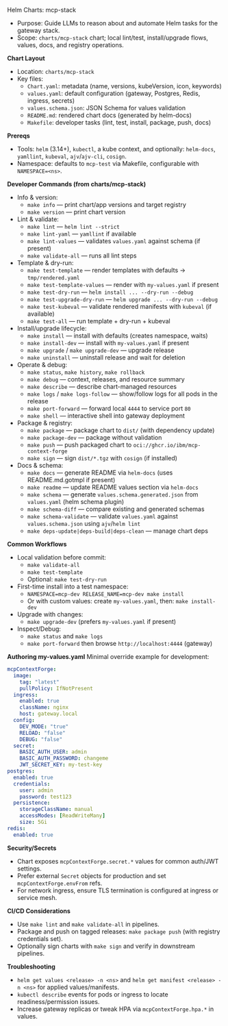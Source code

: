 Helm Charts: mcp-stack

- Purpose: Guide LLMs to reason about and automate Helm tasks for the gateway stack.
- Scope: `charts/mcp-stack` chart; local lint/test, install/upgrade flows, values, docs, and registry operations.

**Chart Layout**
- Location: `charts/mcp-stack`
- Key files:
  - `Chart.yaml`: metadata (name, versions, kubeVersion, icon, keywords)
  - `values.yaml`: default configuration (gateway, Postgres, Redis, ingress, secrets)
  - `values.schema.json`: JSON Schema for values validation
  - `README.md`: rendered chart docs (generated by helm-docs)
  - `Makefile`: developer tasks (lint, test, install, package, push, docs)

**Prereqs**
- Tools: `helm` (3.14+), `kubectl`, a kube context, and optionally: `helm-docs`, `yamllint`, `kubeval`, `ajv`/`ajv-cli`, `cosign`.
- Namespace: defaults to `mcp-test` via Makefile, configurable with `NAMESPACE=<ns>`.

**Developer Commands (from charts/mcp-stack)**
- Info & version:
  - `make info` — print chart/app versions and target registry
  - `make version` — print chart version
- Lint & validate:
  - `make lint` — `helm lint --strict`
  - `make lint-yaml` — `yamllint` if available
  - `make lint-values` — validates `values.yaml` against schema (if present)
  - `make validate-all` — runs all lint steps
- Template & dry-run:
  - `make test-template` — render templates with defaults → `tmp/rendered.yaml`
  - `make test-template-values` — render with `my-values.yaml` if present
  - `make test-dry-run` — `helm install ... --dry-run --debug`
  - `make test-upgrade-dry-run` — `helm upgrade ... --dry-run --debug`
  - `make test-kubeval` — validate rendered manifests with `kubeval` (if available)
  - `make test-all` — run template + dry-run + kubeval
- Install/upgrade lifecycle:
  - `make install` — install with defaults (creates namespace, waits)
  - `make install-dev` — install with `my-values.yaml` if present
  - `make upgrade` / `make upgrade-dev` — upgrade release
  - `make uninstall` — uninstall release and wait for deletion
- Operate & debug:
  - `make status`, `make history`, `make rollback`
  - `make debug` — context, releases, and resource summary
  - `make describe` — describe chart-managed resources
  - `make logs` / `make logs-follow` — show/follow logs for all pods in the release
  - `make port-forward` — forward local `4444` to service port `80`
  - `make shell` — interactive shell into gateway deployment
- Package & registry:
  - `make package` — package chart to `dist/` (with dependency update)
  - `make package-dev` — package without validation
  - `make push` — push packaged chart to `oci://ghcr.io/ibm/mcp-context-forge`
  - `make sign` — sign `dist/*.tgz` with `cosign` (if installed)
- Docs & schema:
  - `make docs` — generate README via `helm-docs` (uses README.md.gotmpl if present)
  - `make readme` — update README values section via `helm-docs`
  - `make schema` — generate `values.schema.generated.json` from `values.yaml` (helm schema plugin)
  - `make schema-diff` — compare existing and generated schemas
  - `make schema-validate` — validate `values.yaml` against `values.schema.json` using `ajv`/`helm lint`
  - `make deps-update|deps-build|deps-clean` — manage chart deps

**Common Workflows**
- Local validation before commit:
  - `make validate-all`
  - `make test-template`
  - Optional: `make test-dry-run`
- First-time install into a test namespace:
  - `NAMESPACE=mcp-dev RELEASE_NAME=mcp-dev make install`
  - Or with custom values: create `my-values.yaml`, then: `make install-dev`
- Upgrade with changes:
  - `make upgrade-dev` (prefers `my-values.yaml` if present)
- Inspect/Debug:
  - `make status` and `make logs`
  - `make port-forward` then browse `http://localhost:4444` (gateway)

**Authoring my-values.yaml**
Minimal override example for development:
```yaml
mcpContextForge:
  image:
    tag: "latest"
    pullPolicy: IfNotPresent
  ingress:
    enabled: true
    className: nginx
    host: gateway.local
  config:
    DEV_MODE: "true"
    RELOAD: "false"
    DEBUG: "false"
  secret:
    BASIC_AUTH_USER: admin
    BASIC_AUTH_PASSWORD: changeme
    JWT_SECRET_KEY: my-test-key
postgres:
  enabled: true
  credentials:
    user: admin
    password: test123
  persistence:
    storageClassName: manual
    accessModes: [ReadWriteMany]
    size: 5Gi
redis:
  enabled: true
```

**Security/Secrets**
- Chart exposes `mcpContextForge.secret.*` values for common auth/JWT settings.
- Prefer external `Secret` objects for production and set `mcpContextForge.envFrom` refs.
- For network ingress, ensure TLS termination is configured at ingress or service mesh.

**CI/CD Considerations**
- Use `make lint` and `make validate-all` in pipelines.
- Package and push on tagged releases: `make package push` (with registry credentials set).
- Optionally sign charts with `make sign` and verify in downstream pipelines.

**Troubleshooting**
- `helm get values <release> -n <ns>` and `helm get manifest <release> -n <ns>` for applied values/manifests.
- `kubectl describe` events for pods or ingress to locate readiness/permission issues.
- Increase gateway replicas or tweak HPA via `mcpContextForge.hpa.*` in values.
